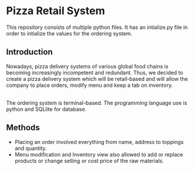 # Pizza Retail System

This repository consists of multiple python files. It has an intialize.py file in order to intialize the values for the ordering system. 


## Introduction

Nowadays, pizza delivery systems of various global food chains is becoming increasingly incompetent and redundant. Thus, we decided to create a pizza delivery system which will be retail-based and will allow the company to place orders, modify menu and keep a tab on inventory.

<br>
The ordering system is terminal-based. The programming language use is python and SQLlite for database.


## Methods

- Placing an order involved everything from name, address to toppings and quantity.
- Menu modification and Inventory view also allowed to add or replace products or change selling or cost price of the raw materials.
